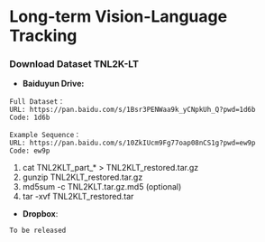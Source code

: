 # Long-term Vision-Language Tracking 




### Download Dataset TNL2K-LT
* **Baiduyun Drive:**

```
Full Dataset：
URL: https://pan.baidu.com/s/1Bsr3PENWaa9k_yCNpkUh_Q?pwd=1d6b
Code: 1d6b 

Example Sequence：
URL: https://pan.baidu.com/s/10ZkIUcm9Fg77oap08nCS1g?pwd=ew9p 
Code: ew9p 
```
1. cat TNL2KLT_part_* > TNL2KLT_restored.tar.gz
2. gunzip TNL2KLT_restored.tar.gz
3. md5sum -c TNL2KLT.tar.gz.md5 (optional)
4. tar -xvf TNL2KLT_restored.tar



* **Dropbox**: 
```
To be released
```


### 


